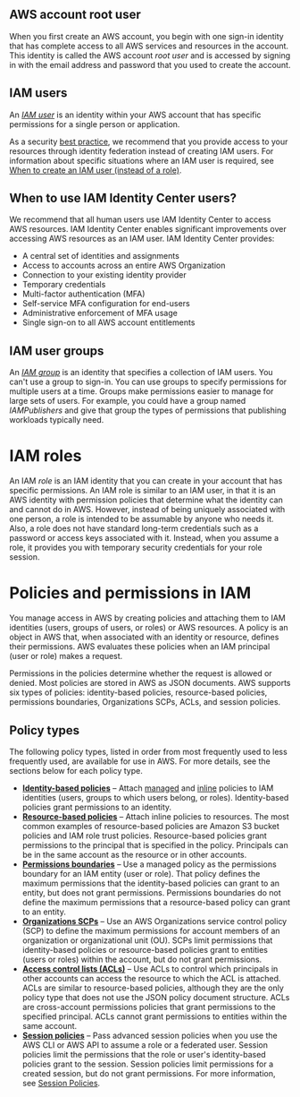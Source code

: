 ## AWS account root user

When you first create an AWS account, you begin with one sign-in identity that has complete access to all AWS services and resources in the account. This identity is called the AWS account *root user* and is accessed by signing in with the email address and password that you used to create the account.

## IAM users

An *[IAM user](https://docs.aws.amazon.com/IAM/latest/UserGuide/id_users.html)* is an identity within your AWS account that has specific permissions for a single person or application.

As a security [best practice](https://docs.aws.amazon.com/IAM/latest/UserGuide/best-practices.html), we recommend that you provide access to your resources through identity federation instead of creating IAM users. For information about specific situations where an IAM user is required, see [When to create an IAM user (instead of a role)](https://docs.aws.amazon.com/IAM/latest/UserGuide/id.html#id_which-to-choose).

## When to use IAM Identity Center users?

We recommend that all human users use IAM Identity Center to access AWS resources. IAM Identity Center enables significant improvements over accessing AWS resources as an IAM user. IAM Identity Center provides:

* A central set of identities and assignments
* Access to accounts across an entire AWS Organization
* Connection to your existing identity provider
* Temporary credentials
* Multi-factor authentication (MFA)
* Self-service MFA configuration for end-users
* Administrative enforcement of MFA usage
* Single sign-on to all AWS account entitlements

## IAM user groups

An [*IAM group*](https://docs.aws.amazon.com/IAM/latest/UserGuide/id_groups.html) is an identity that specifies a collection of IAM users. You can't use a group to sign-in. You can use groups to specify permissions for multiple users at a time. Groups make permissions easier to manage for large sets of users. For example, you could have a group named *IAMPublishers* and give that group the types of permissions that publishing workloads typically need.

# IAM roles

An IAM *role* is an IAM identity that you can create in your account that has specific permissions. An IAM role is similar to an IAM user, in that it is an AWS identity with permission policies that determine what the identity can and cannot do in AWS. However, instead of being uniquely associated with one person, a role is intended to be assumable by anyone who needs it. Also, a role does not have standard long-term credentials such as a password or access keys associated with it. Instead, when you assume a role, it provides you with temporary security credentials for your role session.

# Policies and permissions in IAM

You manage access in AWS by creating policies and attaching them to IAM identities (users, groups of users, or roles) or AWS resources. A policy is an object in AWS that, when associated with an identity or resource, defines their permissions. AWS evaluates these policies when an IAM principal (user or role) makes a request.

Permissions in the policies determine whether the request is allowed or denied. Most policies are stored in AWS as JSON documents. AWS supports six types of policies: identity-based policies, resource-based policies, permissions boundaries, Organizations SCPs, ACLs, and session policies.

## Policy types

The following policy types, listed in order from most frequently used to less frequently used, are available for use in AWS. For more details, see the sections below for each policy type.

* **[Identity-based policies](https://docs.aws.amazon.com/IAM/latest/UserGuide/access_policies.html#policies_id-based)** – Attach [managed](https://docs.aws.amazon.com/IAM/latest/UserGuide/access_policies.html#managedpolicy) and [inline](https://docs.aws.amazon.com/IAM/latest/UserGuide/access_policies.html#inline) policies to IAM identities (users, groups to which users belong, or roles). Identity-based policies grant permissions to an identity.
* **[Resource-based policies](https://docs.aws.amazon.com/IAM/latest/UserGuide/access_policies.html#policies_resource-based)** – Attach inline policies to resources. The most common examples of resource-based policies are Amazon S3 bucket policies and IAM role trust policies. Resource-based policies grant permissions to the principal that is specified in the policy. Principals can be in the same account as the resource or in other accounts.
* **[Permissions boundaries](https://docs.aws.amazon.com/IAM/latest/UserGuide/access_policies.html#policies_bound)** – Use a managed policy as the permissions boundary for an IAM entity (user or role). That policy defines the maximum permissions that the identity-based policies can grant to an entity, but does not grant permissions. Permissions boundaries do not define the maximum permissions that a resource-based policy can grant to an entity.
* **[Organizations SCPs](https://docs.aws.amazon.com/IAM/latest/UserGuide/access_policies.html#policies_scp)** – Use an AWS Organizations service control policy (SCP) to define the maximum permissions for account members of an organization or organizational unit (OU). SCPs limit permissions that identity-based policies or resource-based policies grant to entities (users or roles) within the account, but do not grant permissions.
* **[Access control lists (ACLs)](https://docs.aws.amazon.com/IAM/latest/UserGuide/access_policies.html#policies_acl)** – Use ACLs to control which principals in other accounts can access the resource to which the ACL is attached. ACLs are similar to resource-based policies, although they are the only policy type that does not use the JSON policy document structure. ACLs are cross-account permissions policies that grant permissions to the specified principal. ACLs cannot grant permissions to entities within the same account.
* **[Session policies](https://docs.aws.amazon.com/IAM/latest/UserGuide/access_policies.html#policies_session)** – Pass advanced session policies when you use the AWS CLI or AWS API to assume a role or a federated user. Session policies limit the permissions that the role or user's identity-based policies grant to the session. Session policies limit permissions for a created session, but do not grant permissions. For more information, see [Session Policies](https://docs.aws.amazon.com/IAM/latest/UserGuide/access_policies.html#policies_session).
